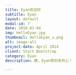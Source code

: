 ```yaml
---
title: Eyan欢迎你
subtitle: Eyan
layout: default
modal-id: 7
date: 2016-01-04
img: HelloEyan.jpg
thumbnail: HelloEyan_s.png
alt: image-alt
project-date: April 2014
client: Start Bootstrap
category: Eyan
description: 瞧，Eyan笑的多开心！

---
```


